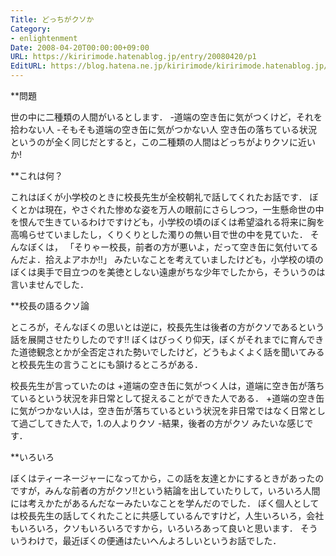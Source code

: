 ```yaml
---
Title: どっちがクソか
Category:
- enlightenment
Date: 2008-04-20T00:00:00+09:00
URL: https://kiririmode.hatenablog.jp/entry/20080420/p1
EditURL: https://blog.hatena.ne.jp/kiririmode/kiririmode.hatenablog.jp/atom/entry/8454420450078215067
---
```



**問題

世の中に二種類の人間がいるとします．
-道端の空き缶に気がつくけど，それを拾わない人
-そもそも道端の空き缶に気がつかない人
空き缶の落ちている状況というのが全く同じだとすると，この二種類の人間はどっちがよりクソに近いか!

**これは何？

これはぼくが小学校のときに校長先生が全校朝礼で話してくれたお話です．
ぼくとかは現在，やさぐれた惨めな姿を万人の眼前にさらしつつ，一生懸命世の中を恨んで生きているわけですけども，小学校の頃のぼくは希望溢れる将来に胸を高鳴らせていましたし，くりくりとした濁りの無い目で世の中を見ていた．
そんなぼくは，
「そりゃー校長，前者の方が悪いよ，だって空き缶に気付いてるんだよ．拾えよアホか!!」
みたいなことを考えていましたけども，小学校の頃のぼくは奥手で目立つのを美徳としない遠慮がちな少年でしたから，そういうのは言いませんでした．

**校長の語るクソ論

ところが，そんなぼくの思いとは逆に，校長先生は後者の方がクソであるという話を展開させたりしたのです!!
ぼくはびっくり仰天，ぼくがそれまでに育んできた道徳観念とかが全否定された勢いでしたけど，どうもよくよく話を聞いてみると校長先生の言うことにも頷けるところがある．

校長先生が言っていたのは
+道端の空き缶に気がつく人は，道端に空き缶が落ちているという状況を非日常として捉えることができた人である．
+道端の空き缶に気がつかない人は，空き缶が落ちているという状況を非日常ではなく日常として過ごしてきた人で，1.の人よりクソ
-結果，後者の方がクソ
みたいな感じです．

**いろいろ

ぼくはティーネージャーになってから，この話を友達とかにするときがあったのですが，みんな前者の方がクソ!!という結論を出していたりして，いろいろ人間には考えかたがあるんだなーみたいなことを学んだのでした．
ぼく個人としては校長先生の話してくれたことに共感しているんですけど，人生いろいろ，会社もいろいろ，クソもいろいろですから，いろいろあって良いと思います．
そういうわけで，最近ぼくの便通はたいへんよろしいというお話でした．
